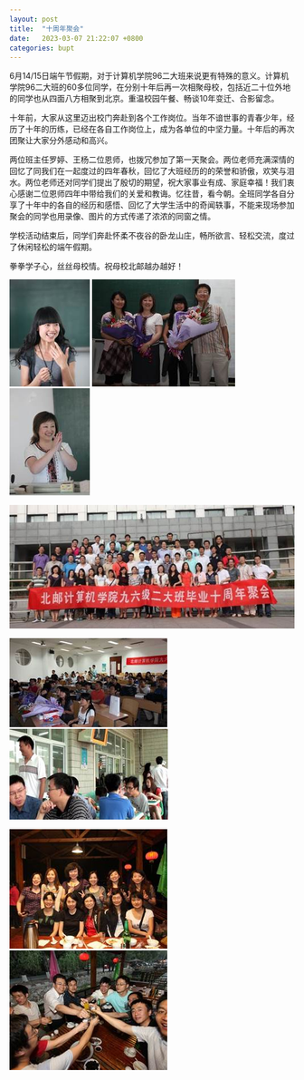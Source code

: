 ```yaml
---
layout: post
title:  "十周年聚会"
date:   2023-03-07 21:22:07 +0800
categories: bupt
---
```

6月14/15日端午节假期，对于计算机学院96二大班来说更有特殊的意义。计算机学院96二大班的60多位同学，在分别十年后再一次相聚母校，包括近二十位外地的同学也从四面八方相聚到北京。重温校园午餐、畅谈10年变迁、合影留念。

十年前，大家从这里迈出校门奔赴到各个工作岗位。当年不谙世事的青春少年，经历了十年的历练，已经在各自工作岗位上，成为各单位的中坚力量。十年后的再次团聚让大家分外感动和高兴。

两位班主任罗婷、王杨二位恩师，也拨冗参加了第一天聚会。两位老师充满深情的回忆了同我们在一起度过的四年春秋，回忆了大班经历的的荣誉和骄傲，欢笑与泪水。两位老师还对同学们提出了殷切的期望，祝大家事业有成、家庭幸福！我们衷心感谢二位恩师四年中带给我们的关爱和教诲。忆往昔，看今朝。全班同学各自分享了十年中的各自的经历和感悟、回忆了大学生活中的奇闻轶事，不能来现场参加聚会的同学也用录像、图片的方式传递了浓浓的同窗之情。

学校活动结束后，同学们奔赴怀柔不夜谷的卧龙山庄，畅所欲言、轻松交流，度过了休闲轻松的端午假期。

拳拳学子心，丝丝母校情。祝母校北邮越办越好！

![image001.jpg](/assets/2023-03-10-post/image001.jpg)
![image002.jpg](/assets/2023-03-10-post/image002.jpg)
![image003.jpg](/assets/2023-03-10-post/image003.jpg)

![image004.jpg](/assets/2023-03-10-post/image004.jpg)

![image005.jpg](/assets/2023-03-10-post/image005.jpg)
![image006.jpg](/assets/2023-03-10-post/image006.jpg)

![image007.jpg](/assets/2023-03-10-post/image007.jpg)
![image008.jpg](/assets/2023-03-10-post/image008.jpg)
